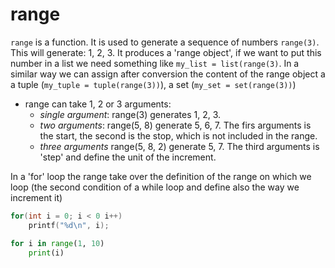 # range

`range` is a function.
It is used to generate a sequence of numbers `range(3)`. This will generate: 1, 2, 3. It produces a 'range object', if we want to put this number in a list we need something like `my_list = list(range(3)`. In a similar way we can assign after conversion the content of the range object a a tuple (`my_tuple = tuple(range(3))`), a set (`my_set = set(range(3))`)

- range can take 1, 2 or 3 arguments:
  - _single argument_: range(3) generates 1, 2, 3.
  - _two arguments_: range(5, 8) generate 5, 6, 7. The firs arguments is the start, the second is the stop, which is not included in the range.
  - _three arguments_ range(5, 8, 2) generate 5, 7. The third arguments is 'step' and define the unit of the increment.

In a 'for' loop the range take over the definition of the range on which we loop (the second condition of a while loop and define also the way we increment it)

```c
for(int i = 0; i < 0 i++)
	printf("%d\n", i);
```

```python
for i in range(1, 10)
	print(i)
```
